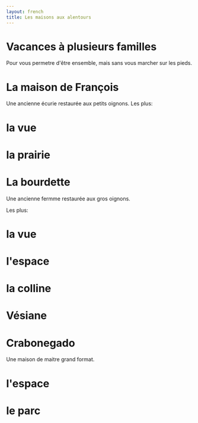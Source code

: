 ```yaml
---
layout: french
title: Les maisons aux alentours
---
```

# Vacances à plusieurs familles

Pour vous permetre d'être ensemble, mais sans vous marcher sur les pieds. 

# La maison de François

Une ancienne écurie restaurée aux petits oignons.
Les plus:

# la vue
# la prairie

# La bourdette

Une ancienne fermme restaurée aux gros oignons.

Les plus:
# la vue
# l'espace
# la colline
# Vésiane

# Crabonegado

Une maison de maitre grand format.

# l'espace
# le parc

